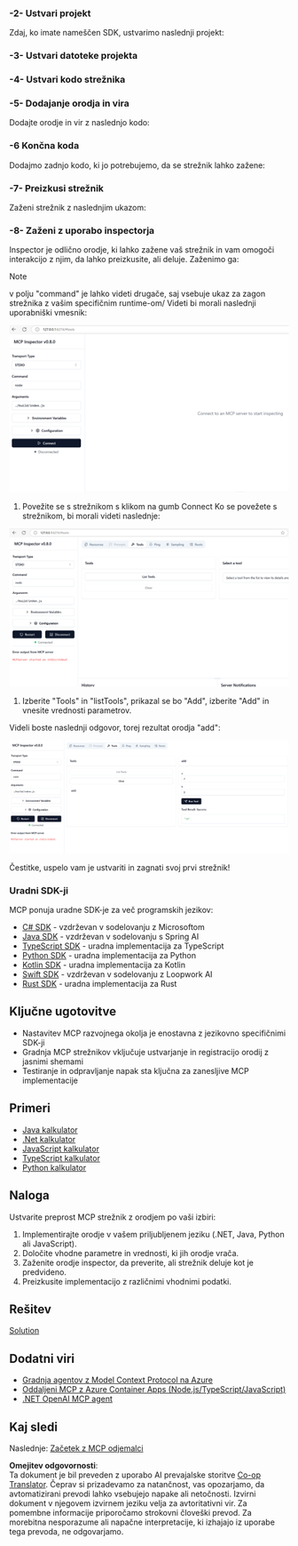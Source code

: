 <!--
CO_OP_TRANSLATOR_METADATA:
{
  "original_hash": "4d5b044c0924d393af3066e03d7d89c5",
  "translation_date": "2025-07-16T09:53:35+00:00",
  "source_file": "03-GettingStarted/01-first-server/README.md",
  "language_code": "sl"
}
-->
### -2- Ustvari projekt

Zdaj, ko imate nameščen SDK, ustvarimo naslednji projekt:

### -3- Ustvari datoteke projekta

### -4- Ustvari kodo strežnika

### -5- Dodajanje orodja in vira

Dodajte orodje in vir z naslednjo kodo:

### -6 Končna koda

Dodajmo zadnjo kodo, ki jo potrebujemo, da se strežnik lahko zažene:

### -7- Preizkusi strežnik

Zaženi strežnik z naslednjim ukazom:

### -8- Zaženi z uporabo inspectorja

Inspector je odlično orodje, ki lahko zažene vaš strežnik in vam omogoči interakcijo z njim, da lahko preizkusite, ali deluje. Zaženimo ga:
> [!NOTE]
> v polju "command" je lahko videti drugače, saj vsebuje ukaz za zagon strežnika z vašim specifičnim runtime-om/
Videti bi morali naslednji uporabniški vmesnik:

![Connect](/03-GettingStarted/01-first-server/assets/connect.png)

1. Povežite se s strežnikom s klikom na gumb Connect
  Ko se povežete s strežnikom, bi morali videti naslednje:

  ![Connected](/03-GettingStarted/01-first-server/assets/connected.png)

1. Izberite "Tools" in "listTools", prikazal se bo "Add", izberite "Add" in vnesite vrednosti parametrov.

  Videli boste naslednji odgovor, torej rezultat orodja "add":

  ![Result of running add](/03-GettingStarted/01-first-server/assets/ran-tool.png)

Čestitke, uspelo vam je ustvariti in zagnati svoj prvi strežnik!

### Uradni SDK-ji

MCP ponuja uradne SDK-je za več programskih jezikov:

- [C# SDK](https://github.com/modelcontextprotocol/csharp-sdk) - vzdrževan v sodelovanju z Microsoftom
- [Java SDK](https://github.com/modelcontextprotocol/java-sdk) - vzdrževan v sodelovanju s Spring AI
- [TypeScript SDK](https://github.com/modelcontextprotocol/typescript-sdk) - uradna implementacija za TypeScript
- [Python SDK](https://github.com/modelcontextprotocol/python-sdk) - uradna implementacija za Python
- [Kotlin SDK](https://github.com/modelcontextprotocol/kotlin-sdk) - uradna implementacija za Kotlin
- [Swift SDK](https://github.com/modelcontextprotocol/swift-sdk) - vzdrževan v sodelovanju z Loopwork AI
- [Rust SDK](https://github.com/modelcontextprotocol/rust-sdk) - uradna implementacija za Rust

## Ključne ugotovitve

- Nastavitev MCP razvojnega okolja je enostavna z jezikovno specifičnimi SDK-ji
- Gradnja MCP strežnikov vključuje ustvarjanje in registracijo orodij z jasnimi shemami
- Testiranje in odpravljanje napak sta ključna za zanesljive MCP implementacije

## Primeri

- [Java kalkulator](../samples/java/calculator/README.md)
- [.Net kalkulator](../../../../03-GettingStarted/samples/csharp)
- [JavaScript kalkulator](../samples/javascript/README.md)
- [TypeScript kalkulator](../samples/typescript/README.md)
- [Python kalkulator](../../../../03-GettingStarted/samples/python)

## Naloga

Ustvarite preprost MCP strežnik z orodjem po vaši izbiri:

1. Implementirajte orodje v vašem priljubljenem jeziku (.NET, Java, Python ali JavaScript).
2. Določite vhodne parametre in vrednosti, ki jih orodje vrača.
3. Zaženite orodje inspector, da preverite, ali strežnik deluje kot je predvideno.
4. Preizkusite implementacijo z različnimi vhodnimi podatki.

## Rešitev

[Solution](./solution/README.md)

## Dodatni viri

- [Gradnja agentov z Model Context Protocol na Azure](https://learn.microsoft.com/azure/developer/ai/intro-agents-mcp)
- [Oddaljeni MCP z Azure Container Apps (Node.js/TypeScript/JavaScript)](https://learn.microsoft.com/samples/azure-samples/mcp-container-ts/mcp-container-ts/)
- [.NET OpenAI MCP agent](https://learn.microsoft.com/samples/azure-samples/openai-mcp-agent-dotnet/openai-mcp-agent-dotnet/)

## Kaj sledi

Naslednje: [Začetek z MCP odjemalci](../02-client/README.md)

**Omejitev odgovornosti**:  
Ta dokument je bil preveden z uporabo AI prevajalske storitve [Co-op Translator](https://github.com/Azure/co-op-translator). Čeprav si prizadevamo za natančnost, vas opozarjamo, da avtomatizirani prevodi lahko vsebujejo napake ali netočnosti. Izvirni dokument v njegovem izvirnem jeziku velja za avtoritativni vir. Za pomembne informacije priporočamo strokovni človeški prevod. Za morebitna nesporazume ali napačne interpretacije, ki izhajajo iz uporabe tega prevoda, ne odgovarjamo.